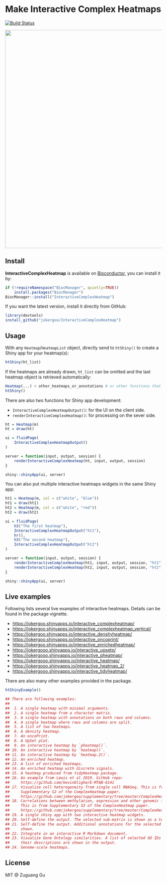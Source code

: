 # Make Interactive Complex Heatmaps

[![Build Status](https://travis-ci.org/jokergoo/InteractiveComplexHeatmap.svg)](https://travis-ci.org/jokergoo/InteractiveComplexHeatmap) 


<img src="https://user-images.githubusercontent.com/449218/104457409-542d7a80-55aa-11eb-8cf6-34775e49535c.gif"  width='700' border="black" />

## Install

**InteractiveComplexHeatmap** is available on
[Bioconductor](https://bioconductor.org/packages/InteractiveComplexHeatmap/),
you can install it by:

```r
if (!requireNamespace("BiocManager", quietly=TRUE))
    install.packages("BiocManager")
BiocManager::install("InteractiveComplexHeatmap")
```

If you want the latest version, install it directly from GitHub:

```r
library(devtools)
install_github("jokergoo/InteractiveComplexHeatmap")
```

## Usage

With any `Heatmap`/`HeatmapList` object, directly send to `htShiny()` to create a Shiny app for your heatmap(s):

```r
htShiny(ht_list)
```

If the heatmaps are already drawn, `ht_list` can be omitted and the last heatmap object is retrieved automatically:

```r
Heatmap(...) + other_heatmaps_or_annotations # or other functions that internally use Heatmap()
htShiny()
```

There are also two functions for Shiny app development:

- `InteractiveComplexHeatmapOutput()`: for the UI on the client side.
- `renderInteractiveComplexHeatmap()`: for processing on the sever side.

```r
ht = Heatmap(m)
ht = draw(ht)

ui = fluidPage(
    InteractiveComplexHeatmapOutput()
)

server = function(input, output, session) {
    renderInteractiveComplexHeatmap(ht, input, output, session)
}

shiny::shinyApp(ui, server)
```

You can also put multiple interactive heatmaps widgets in the same Shiny app:

```r
ht1 = Heatmap(m, col = c("white", "blue"))
ht1 = draw(ht1)
ht2 = Heatmap(m, col = c("white", "red"))
ht2 = draw(ht2)

ui = fluidPage(
    h3("The first heatmap"),
    InteractiveComplexHeatmapOutput("ht1"),
    hr(),
    h3("The second heatmap"),
    InteractiveComplexHeatmapOutput("ht2")
)

server = function(input, output, session) {
    renderInteractiveComplexHeatmap(ht1, input, output, session, "ht1")
    renderInteractiveComplexHeatmap(ht2, input, output, session, "ht2")
}

shiny::shinyApp(ui, server)
```

## Live examples

Following lists several live examples of interactive heatmaps. Details
can be found in the package vignette.

- https://jokergoo.shinyapps.io/interactive_complexheatmap/
- https://jokergoo.shinyapps.io/interactive_complexheatmap_vertical/
- https://jokergoo.shinyapps.io/interactive_densityheatmap/
- https://jokergoo.shinyapps.io/interactive_oncoprint/
- https://jokergoo.shinyapps.io/interactive_enrichedheatmap/
- https://jokergooo.shinyapps.io/interactive_upsetp/
- https://jokergooo.shinyapps.io/interactive_pheatmap/
- https://jokergooo.shinyapps.io/interactive_heatmap/
- https://jokergooo.shinyapps.io/interactive_heatmap_2/
- https://jokergooo.shinyapps.io/interactive_tidyheatmap/

There are also many other examples provided in the package.

```r
htShinyExample()

## There are following examples:
## 
##  1. A single heatmap with minimal arguments.
##  2. A single heatmap from a character matrix.
##  3. A single heatmap with annotations on both rows and columns.
##  4. A single heatmap where rows and columns are split.
##  5. A list of two heatmaps.
##  6. A density heatmap.
##  7. An oncoPrint.
##  8. A UpSet plot.
##  9. An interactive heatmap by `pheatmap()`.
## 10. An interactive heatmap by `heatmap()`.
## 11. An interactive heatmap by `heatmap.2()`.
## 12. An enriched heatmap.
## 13. A list of enriched heatmaps.
## 14. An enriched heatmap with discrete signals.
## 15. A heatmap produced from tidyHeatmap package.
## 16. An example from Lewis et al 2019. GitHub repo:
##     https://github.com/kevinblighe/E-MTAB-6141
## 17. Visualize cell heterogeneity from single cell RNASeq. This is from
##     Supplementary S2 of the ComplexHeatmap paper.
##     https://github.com/jokergoo/supplementary/tree/master/ComplexHeatmap-supplementary1-4
## 18. Correlations between methylation, expression and other genomic features.
##     This is from Supplementary S3 of the ComplexHeatmap paper.
##     https://github.com/jokergoo/supplementary/tree/master/ComplexHeatmap-supplementary1-4
## 19. A single shiny app with two interactive heatmap widgets.
## 20. Self-define the output. The selected sub-matrix is shown as a text table.
## 21. Self-define the output. Additional annotations for the selected gene are
##     shown.
## 22. Integrate in an interactive R Markdown document.
## 23. Visualize Gene Ontology similarities. A list of selected GO IDs as well as
##     their descriptions are shown in the output.
## 24. Genome-scale heatmaps.
```

## License

MIT @ Zuguang Gu

